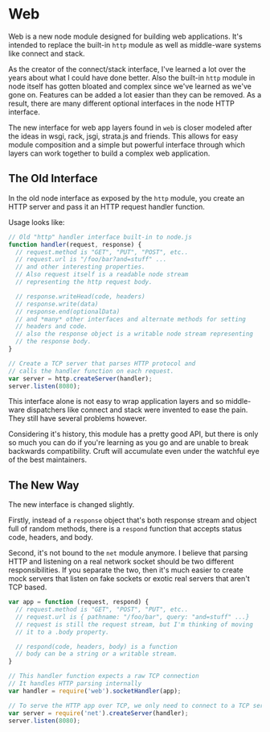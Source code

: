 # Web

Web is a new node module designed for building web applications.  It's intended to replace the built-in `http` module as well as middle-ware systems like connect and stack.

As the creator of the connect/stack interface, I've learned a lot over the years about what I could have done better.  Also the built-in `http` module in node itself has gotten bloated and complex since we've learned as we've gone on.  Features can be added a lot easier than they can be removed.  As a result, there are many different optional interfaces in the node HTTP interface.

The new interface for web app layers found in `web` is closer modeled after the ideas in wsgi, rack, jsgi, strata.js and friends.  This allows for easy module composition and a simple but powerful interface through which layers can work together to build a complex web application.

## The Old Interface

In the old node interface as exposed by the `http` module, you create an HTTP server and pass it an HTTP request handler function.

Usage looks like:

```js
// Old "http" handler interface built-in to node.js
function handler(request, response) {
  // request.method is "GET", "PUT", "POST", etc..
  // request.url is "/foo/bar?and=stuff" ...
  // and other interesting properties.
  // Also request itself is a readable node stream
  // representing the http request body.

  // response.writeHead(code, headers)
  // response.write(data)
  // response.end(optionalData)
  // and *many* other interfaces and alternate methods for setting
  // headers and code.
  // also the response object is a writable node stream representing
  // the response body.
}

// Create a TCP server that parses HTTP protocol and
// calls the handler function on each request.
var server = http.createServer(handler);
server.listen(8080);
```

This interface alone is not easy to wrap application layers and so middle-ware dispatchers like connect and stack were invented to ease the pain.  They still have several problems however.

Considering it's history, this module has a pretty good API, but there is only so much you can do if you're learning as you go and are unable to break backwards compatibility.  Cruft will accumulate even under the watchful eye of the best maintainers.

## The New Way

The new interface is changed slightly.

Firstly, instead of a `response` object that's both response stream and object full of random methods, there is a `respond` function that accepts status code, headers, and body.

Second, it's not bound to the `net` module anymore.  I believe that parsing HTTP and listening on a real network socket should be two different responsibilities.  If you separate the two, then it's much easier to create mock servers that listen on fake sockets or exotic real servers that aren't TCP based.

```js
var app = function (request, respond) {
  // request.method is "GET", "POST", "PUT", etc..
  // request.url is { pathname: "/foo/bar", query: "and=stuff" ...}
  // request is still the request stream, but I'm thinking of moving
  // it to a .body property.

  // respond(code, headers, body) is a function
  // body can be a string or a writable stream.
}

// This handler function expects a raw TCP connection
// It handles HTTP parsing internally
var handler = require('web').socketHandler(app);

// To serve the HTTP app over TCP, we only need to connect to a TCP server.
var server = require('net').createServer(handler);
server.listen(8080);
```

